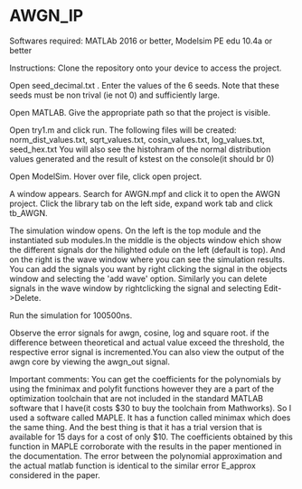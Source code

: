 # AWGN_IP

Softwares required: MATLAb 2016 or better, Modelsim PE edu 10.4a or better

Instructions:
Clone the repository onto your device to access the project.

Open seed_decimal.txt . Enter the values of the 6 seeds. Note that these seeds must be non trival (ie not 0) and sufficiently large.

Open MATLAB. Give the appropriate path so that the project is visible.

Open try1.m and click run.
The following files will be created: norm_dist_values.txt, sqrt_values.txt, cosin_values.txt, log_values.txt, seed_hex.txt
You will also see the histohram of the normal distribution values generated and the result of kstest on the console(it should br 0)

Open ModelSim. Hover over file, click open project.

A window appears. Search for AWGN.mpf and click it to open the AWGN project. Click the library tab on the left side, expand work tab and click tb_AWGN.

The simulation window opens. On the left is the top module and the instantiated sub modules.In the middle is the objects window ehich show the different signals dor the hilighted odule on the left (default is top). And on the right is the wave window where you can see the simulation results. You can add the signals you want by right clicking the signal in the objects window and selecting the 'add wave' option. Similarly you can delete signals in the wave window by rightclicking the signal and selecting Edit->Delete. 

Run the simulation for 100500ns.

Observe the error signals for awgn, cosine, log and square root. if the difference between theoretical and actual value exceed the threshold, the respective error signal is incremented.You can also view the output of the awgn core by viewing the awgn_out signal.

Important comments:
You can get the coefficients for the polynomials by using the fminimax and polyfit functions however they are a part of the optimization toolchain that are not included in the standard MATLAB software that I have(it costs $30 to buy the toolchain from Mathworks). So I used a software called MAPLE. It has a function called minimax which does the same thing. And the best thing is that it has a trial version that is available for 15 days for a cost of only $10. The coefficients obtained by this function in MAPLE corroborate with the results in the paper mentioned in the documentation. The error between the polynomial approximation and the actual matlab function is identical to the similar error E_approx  considered in the paper.
